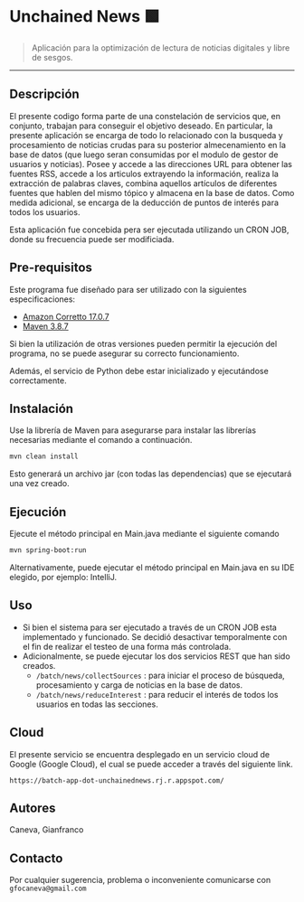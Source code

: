 # Unchained News 🟩
> Aplicación para la optimización de lectura de noticias digitales y libre de sesgos.
---
## Descripción
El presente codigo forma parte de una constelación de servicios que, en conjunto, trabajan para conseguir el objetivo deseado.
En particular, la presente aplicación se encarga de todo lo relacionado con la busqueda y procesamiento de noticias crudas para su posterior almecenamiento en la base de datos (que luego seran consumidas por el modulo de gestor de usuarios y noticias).
Posee y accede a las direcciones URL para obtener las fuentes RSS, accede a los articulos extrayendo la información, realiza la extracción de palabras claves, combina aquellos artículos de diferentes fuentes que hablen del mismo tópico y almacena en la base de datos.
Como medida adicional, se encarga de la deducción de puntos de interés para todos los usuarios.

Esta aplicación fue concebida pera ser ejecutada utilizando un CRON JOB, donde su frecuencia puede ser modificiada.


## Pre-requisitos

Este programa fue diseñado para ser utilizado con la siguientes especificaciones:
* [Amazon Corretto 17.0.7](https://docs.aws.amazon.com/corretto/latest/corretto-17-ug/downloads-list.html)
* [Maven 3.8.7](https://maven.apache.org/docs/3.8.7/release-notes.html)

Si bien la utilización de otras versiones pueden permitir la ejecución del programa, no se puede asegurar su correcto funcionamiento.

Además, el servicio de Python debe estar inicializado y ejecutándose correctamente.

## Instalación

Use la librería de Maven para asegurarse para instalar las librerías necesarias mediante el comando a continuación.

```bash
mvn clean install
```

Esto generará un archivo jar (con todas las dependencias) que se ejecutará una vez creado.

## Ejecución

Ejecute el método principal en Main.java mediante el siguiente comando

```bash
mvn spring-boot:run
```
Alternativamente, puede ejecutar el método principal en Main.java en su IDE elegido, por ejemplo: IntelliJ.

## Uso

* Si bien el sistema para ser ejecutado a través de un CRON JOB esta implementado y funcionado. Se decidió desactivar temporalmente con el fin de realizar el testeo de una forma más controlada.
* Adicionalmente, se puede ejecutar los dos servicios REST que han sido creados.
  * `/batch/news/collectSources` : para iniciar el proceso de búsqueda, procesamiento y carga de noticias en la base de datos.
  * `/batch/news/reduceInterest` : para reducir el interés de todos los usuarios en todas las secciones.

## Cloud

El presente servicio se encuentra desplegado en un servicio cloud de Google (Google Cloud), el cual se puede acceder a través del siguiente link.

`https://batch-app-dot-unchainednews.rj.r.appspot.com/`


## Autores
Caneva, Gianfranco

## Contacto

Por cualquier sugerencia, problema o inconveniente comunicarse con `gfocaneva@gmail.com`